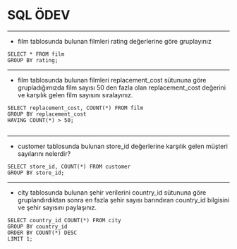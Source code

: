 # SQL ÖDEV
-----------------------------------
* film tablosunda bulunan filmleri rating değerlerine göre gruplayınız
```
SELECT * FROM film
GROUP BY rating;
```

-------------------------------------
* film tablosunda bulunan filmleri replacement_cost sütununa göre grupladığımızda film sayısı 50 den fazla olan replacement_cost değerini ve karşılık gelen film sayısını sıralayınız.
```
SELECT replacement_cost, COUNT(*) FROM film
GROUP BY replacement_cost
HAVING COUNT(*) > 50;


```
-------------------------------------
* customer tablosunda bulunan store_id değerlerine karşılık gelen müşteri sayılarını nelerdir?  
```
SELECT store_id, COUNT(*) FROM customer
GROUP BY store_id;

```
----------------------------------------
* city tablosunda bulunan şehir verilerini country_id sütununa göre gruplandırdıktan sonra en fazla şehir sayısı barındıran country_id bilgisini ve şehir sayısını paylaşınız.
```
SELECT country_id COUNT(*) FROM city
GROUP BY country_id
ORDER BY COUNT(*) DESC
LIMIT 1;
```